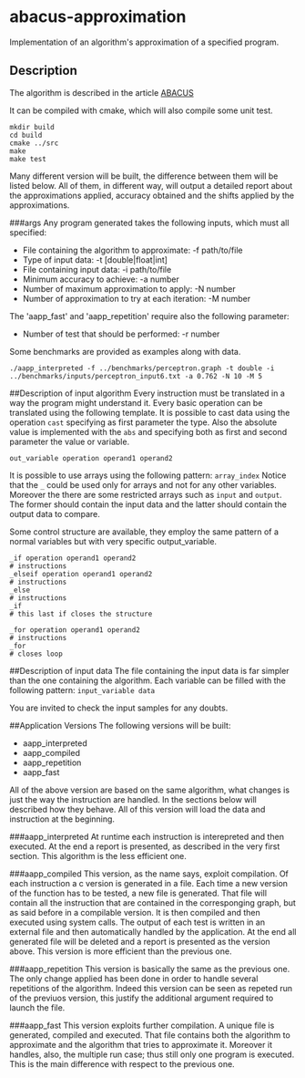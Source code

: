 # abacus-approximation
Implementation of an algorithm's approximation of a specified program.

## Description
The algorithm is described in the article [ABACUS](https://www.date-conference.com/files/proceedings/2014/pdffiles/12.5_2.pdf)

It can be compiled with cmake, which will also compile some unit test.
```
mkdir build
cd build
cmake ../src
make
make test
```
Many different version will be built, the difference between them will be listed below.
All of them, in different way, will output a detailed report about the approximations applied, accuracy obtained and the shifts applied by the approximations.

###args
Any program generated takes the following inputs, which must all specified:
* File containing the algorithm to approximate: -f path/to/file
* Type of input data: -t [double|float|int]
* File containing input data: -i path/to/file
* Minimum accuracy to achieve: -a number
* Number of maximum approximation to apply: -N number
* Number of approximation to try at each iteration: -M number

The 'aapp_fast' and 'aapp_repetition' require also the following parameter:
* Number of test that should be performed: -r number

Some benchmarks are provided as examples along with data.
```
./aapp_interpreted -f ../benchmarks/perceptron.graph -t double -i ../benchmarks/inputs/perceptron_input6.txt -a 0.762 -N 10 -M 5
```

##Description of input algorithm
Every instruction must be translated in a way the program might understand it.
Every basic operation can be translated using the following template.
It is possible to cast data using the operation ```cast``` specifying as first parameter the type.
Also the absolute value is implemented with the ```abs``` and specifying both as first and second parameter the value or variable.
```
out_variable operation operand1 operand2
```

It is possible to use arrays using the following pattern: ```array_index```
Notice that the ```_``` could be used only for arrays and not for any other variables.
Moreover the there are some restricted arrays such as ```input``` and ```output```. The former should contain the input data and the latter should contain the output data to compare.

Some control structure are available, they employ the same pattern of a normal variables but with very specific output_variable.
```
_if operation operand1 operand2
# instructions
_elseif operation operand1 operand2
# instructions
_else
# instructions
_if
# this last if closes the structure

_for operation operand1 operand2
# instructions
_for
# closes loop
```

##Description of input data
The file containing the input data is far simpler than the one containing the algorithm.
Each variable can be filled with the following pattern:
```input_variable data```

You are invited to check the input samples for any doubts.

##Application Versions
The following versions will be built:
* aapp_interpreted
* aapp_compiled
* aapp_repetition
* aapp_fast

All of the above version are based on the same algorithm, what changes is just the way the instruction are handled.
In the sections below will described how they behave.
All of this version will load the data and instruction at the beginning.

###aapp_interpreted
At runtime each instruction is interepreted and then executed.
At the end a report is presented, as described in the very first section.
This algorithm is the less efficient one.

###aapp_compiled
This version, as the name says, exploit compilation. Of each instruction a c version is generated in a file.
Each time a new version of the function has to be tested, a new file is generated. 
That file will contain all the instruction that are contained in the corresponging graph, but as said before in a compilable version. 
It is then compiled and then executed using system calls. 
The output of each test is written in an external file and then automatically handled by the application.
At the end all generated file will be deleted and a report is presented as the version above.
This version is more efficient than the previous one.

###aapp_repetition
This version is basically the same as the previous one. The only change applied has been done in order to handle several repetitions of the algorithm. Indeed this version can be seen as repeted run of the previuos version, this justify the additional argument required to launch the file.

###aapp_fast
This version exploits further compilation. A unique file is generated, compiled and executed.
That file contains both the algorithm to approximate and the algorithm that tries to approximate it.
Moreover it handles, also, the multiple run case; thus still only one program is executed. This is the main difference with respect to the previous one. 
